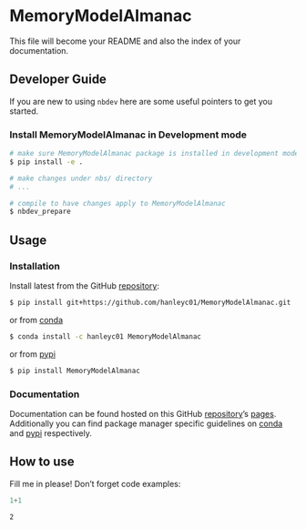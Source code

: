 # MemoryModelAlmanac


<!-- WARNING: THIS FILE WAS AUTOGENERATED! DO NOT EDIT! -->

This file will become your README and also the index of your
documentation.

## Developer Guide

If you are new to using `nbdev` here are some useful pointers to get you
started.

### Install MemoryModelAlmanac in Development mode

``` sh
# make sure MemoryModelAlmanac package is installed in development mode
$ pip install -e .

# make changes under nbs/ directory
# ...

# compile to have changes apply to MemoryModelAlmanac
$ nbdev_prepare
```

## Usage

### Installation

Install latest from the GitHub
[repository](https://github.com/hanleyc01/MemoryModelAlmanac):

``` sh
$ pip install git+https://github.com/hanleyc01/MemoryModelAlmanac.git
```

or from [conda](https://anaconda.org/hanleyc01/MemoryModelAlmanac)

``` sh
$ conda install -c hanleyc01 MemoryModelAlmanac
```

or from [pypi](https://pypi.org/project/MemoryModelAlmanac/)

``` sh
$ pip install MemoryModelAlmanac
```

### Documentation

Documentation can be found hosted on this GitHub
[repository](https://github.com/hanleyc01/MemoryModelAlmanac)’s
[pages](https://hanleyc01.github.io/MemoryModelAlmanac/). Additionally
you can find package manager specific guidelines on
[conda](https://anaconda.org/hanleyc01/MemoryModelAlmanac) and
[pypi](https://pypi.org/project/MemoryModelAlmanac/) respectively.

## How to use

Fill me in please! Don’t forget code examples:

``` python
1+1
```

    2
